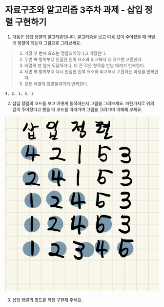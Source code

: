 # 자료구조와 알고리즘 3주차 과제 - 삽입 정렬 구현하기

1. 다음은 삽입 정렬의 알고리즘입니다. 알고리즘을 보고 다음 값이 주어졌을 때
   어떻게 정렬이 되는지 그림으로 그려보세요.

> 1. 가장 첫 번째 요소는 정렬되어있다고 가정한다. 
> 2. 두번 째 항목부터 인접한 왼쪽 요소와 비교해서 더 작으면 교환한다.
> 3. 배열의 맨 앞에 도달하거나, 더 큰 작은 항목을 만날 때까지 반복한다. 
> 4. 세번 째 항목부터 다시 인접한 왼쪽 요소와 비교해서 교환하는 과정을 반복한다. 
> 5. 모든 배열이 정렬될때까지 반복한다.
```
4, 2, 1, 5, 3
```

2. 삽입 정렬의 코드를 보고 어떻게 동작하는지 그림을 그려보세요. 마찬가지로 위의 값이 주어졌다고 했을 때 코드를 따라가며 그림을 그려가며 이해해 보세요.

![삽입정렬](./insertion.jpeg)

3. 삽입 정렬의 코드를 직접 구현해 주세요.
